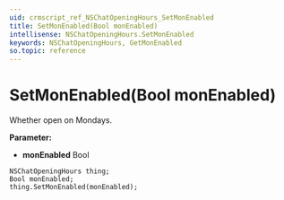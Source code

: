 ```yaml
---
uid: crmscript_ref_NSChatOpeningHours_SetMonEnabled
title: SetMonEnabled(Bool monEnabled)
intellisense: NSChatOpeningHours.SetMonEnabled
keywords: NSChatOpeningHours, GetMonEnabled
so.topic: reference
---
```


# SetMonEnabled(Bool monEnabled)

Whether open on Mondays.

**Parameter:** 
* **monEnabled** Bool

```crmscript
NSChatOpeningHours thing;
Bool monEnabled;
thing.SetMonEnabled(monEnabled);
```

